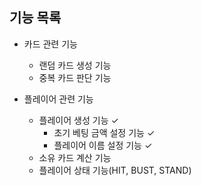 ## 기능 목록

- 카드 관련 기능
    - 랜덤 카드 생성 기능
    - 중복 카드 판단 기능

- 플레이어 관련 기능
    - 플레이어 생성 기능 ✓
        - 초기 베팅 금액 설정 기능 ✓
        - 플레이어 이름 설정 기능 ✓
    - 소유 카드 계산 기능
    - 플레이어 상태 기능(HIT, BUST, STAND)
